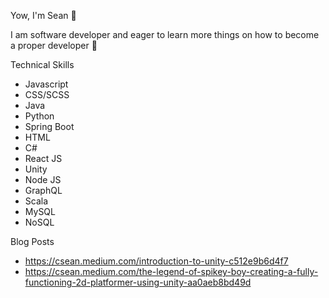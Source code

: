 Yow, I'm Sean 👋

I am software developer and eager to learn more things on how to become a proper developer 🔭

Technical Skills
- Javascript
- CSS/SCSS
- Java
- Python
- Spring Boot
- HTML
- C#
- React JS
- Unity
- Node JS
- GraphQL
- Scala
- MySQL
- NoSQL

Blog Posts
- https://csean.medium.com/introduction-to-unity-c512e9b6d4f7
- https://csean.medium.com/the-legend-of-spikey-boy-creating-a-fully-functioning-2d-platformer-using-unity-aa0aeb8bd49d


